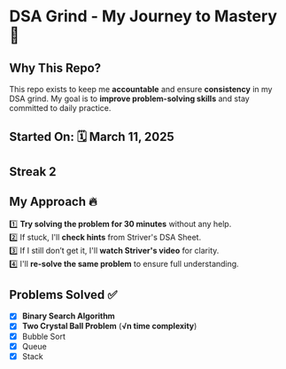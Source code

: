 # **DSA Grind - My Journey to Mastery 🚀**

## **Why This Repo?**

This repo exists to keep me **accountable** and ensure **consistency** in my DSA grind. My goal is to **improve problem-solving skills** and stay committed to daily practice.

## **Started On:** 🗓 **March 11, 2025**

## Streak **2**

## **My Approach** 🔥

1️⃣ **Try solving the problem for 30 minutes** without any help.  
2️⃣ If stuck, I'll **check hints** from Striver's DSA Sheet.  
3️⃣ If I still don’t get it, I'll **watch Striver's video** for clarity.  
4️⃣ I'll **re-solve the same problem** to ensure full understanding.

## **Problems Solved ✅**

- [x] **Binary Search Algorithm**
- [x] **Two Crystal Ball Problem** (**√n time complexity**)
- [x] Bubble Sort
- [x] Queue
- [x] Stack
